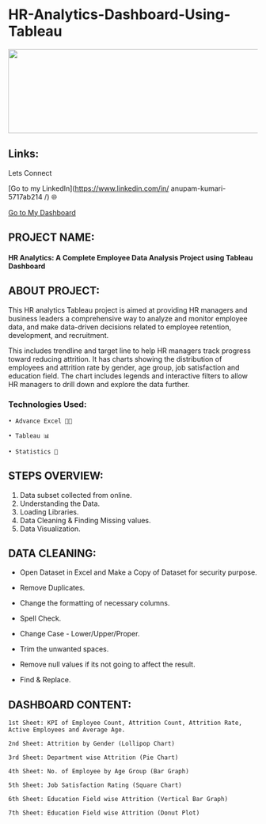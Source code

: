 # HR-Analytics-Dashboard-Using-Tableau


<p align="center">
  <img width="700" height="170" src="https://user-images.githubusercontent.com/124501309/227756844-5972e656-be9a-4c97-a0a0-ef5aae750a12.png">
</p>

## Links:
Lets Connect 

[Go to my LinkedIn](https://www.linkedin.com/in/
anupam-kumari-5717ab214
/) 🌐

[Go to My Dashboard](https://https://public.tableau.com/views/HRANALYTICSDASHBOARD1_17073035960630/HRANALYTICSDASHBOARD?:language=en-GB&:display_count=n&:origin=viz_share_link)

## PROJECT NAME:

#### HR Analytics: A Complete Employee Data Analysis Project using Tableau Dashboard

## ABOUT PROJECT:

This HR analytics Tableau project is aimed at providing HR managers and business leaders a comprehensive way to analyze and monitor employee data, and make data-driven decisions related to employee retention, development, and recruitment.

This includes trendline and target line to help HR managers track progress toward reducing attrition. It has charts showing the distribution of employees and attrition rate by gender, age group, job satisfaction and education field. The chart includes legends and interactive filters to allow HR managers to drill down and explore the data further.

### Technologies Used:

    • Advance Excel 👨‍💻 

    • Tableau 📊

    • Statistics 📜
## STEPS OVERVIEW:

1) Data subset collected from online.
2) Understanding the Data.
3) Loading Libraries.
4) Data Cleaning & Finding Missing values.
5) Data Visualization.

   
## DATA CLEANING:

   - Open Dataset in Excel and Make a Copy of Dataset for security purpose.

   - Remove Duplicates.

   - Change the formatting of necessary columns.

   - Spell Check.

   - Change Case - Lower/Upper/Proper.

   - Trim the unwanted spaces.

   - Remove null values if its not going to affect the result.

   - Find & Replace.

## DASHBOARD CONTENT:

    1st Sheet: KPI of Employee Count, Attrition Count, Attrition Rate, Active Employees and Average Age.
    
    2nd Sheet: Attrition by Gender (Lollipop Chart)
    
    3rd Sheet: Department wise Attrition (Pie Chart)
    
    4th Sheet: No. of Employee by Age Group (Bar Graph)
    
    5th Sheet: Job Satisfaction Rating (Square Chart)
    
    6th Sheet: Education Field wise Attrition (Vertical Bar Graph)
    
    7th Sheet: Education Field wise Attrition (Donut Plot)


















  
   
     
     
     
     
     
     
     
     
     
     
     
     
     
     
     
     
    


